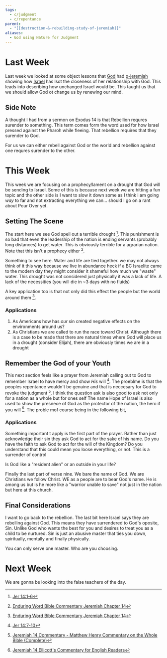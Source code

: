 ```yaml
---
tags:
  - c/judgment
  - c/repentance
parent:
  - "[[destruction-&-rebuilding-study-of-jeremiah]]"
aliases:
  - God using Nature for Judgment
---
```

[^guzik]: [Study Guide for Jeremiah 14 by David Guzik](https://www.blueletterbible.org/comm/guzik_david/study-guide/jeremiah/jeremiah-14.cfm)
[^garner-howes]: [Jeremiah 14 - Garner-Howes Baptist Commentary - Bible Commentaries - StudyLight.org](https://www.studylight.org/commentaries/eng/ghb/jeremiah-14.html)
[^matthew-poole]: [Jeremiah 14 Matthew Poole's Commentary](https://biblehub.com/commentaries/poole/jeremiah/14.htm)
[^ellicott]: [Jeremiah 14 Ellicott's Commentary for English Readers](https://biblehub.com/commentaries/ellicott/jeremiah/14.htm)
[^john-gill]: [Jeremiah 14 Commentary - John Gill's Exposition of the Bible](https://www.biblestudytools.com/commentaries/gills-exposition-of-the-bible/jeremiah-14/)
[^matthew-henry]: [Jeremiah 14 Commentary - Matthew Henry Commentary on the Whole Bible (Complete)](https://www.biblestudytools.com/commentaries/matthew-henry-complete/jeremiah/14.html)
[^enduring-word]: [Enduring Word Bible Commentary Jeremiah Chapter 14](https://enduringword.com/bible-commentary/jeremiah-14/)
# Last Week

Last week we looked at some object lessons that [God](God.md) had [p-jeremiah](../p-jeremiah.md) showing how [Israel](../p-nation-of-israel.md) has lsot the closeness of her relationship with God. This leads into describing how unchanged Israel would be. This taught us that we should allow God ot change us by renewing our mind.

## Side Note
A thought I had from a sermon on Exodus 14 is that Rebellion requres surender to something. This term comes form the word used for how Israel pressed against the Pharoh while fleeing. That rebellion requires that they surender to God.

For us we can either rebell against God or the world and rebellion against one requres surender to the other.

# This Week
[^m1]: [Jer 14:1-6](Jer%2014.md)
[^m2]: [Jer 14:7-10](Jer%2014.md)

This week we are focusing on a prophecy/lament on a drought that God will be sending to Israel. Some of this is because next week we are hitting a fun topic and the other side is I want to slow it down some as I think i am going *way* to far and not extracting everything we can... should I go on a rant about Pour Over yet.

## Setting The Scene
The start here we see God spell out a terrible drought [^m1]. This punishment is so bad that even the leadership of the nation is ending servants (probably long distances) to get water. This is obviously terrible for a agrarian nation. Note that this isn't a prophecy either [^enduring-word].

Something to see here. Water and life are tied together. we may not always think of it this way because we live in abundance heck if a BC Israelite came to the modern day they might consider it shameful how much we "waste" water. This drought was not considered just physically  it was a lack of life. A lack of the necessities (you will die in ~3 days with no fluids)

A key application too is that not only did this effect the people but the world around them [^enduring-word].

### Applications
1. As Americans how has *our* sin created negative effects on the environments around us?
2. As Christians we are called to run the race toward Christ. Although there is a case to be made that there are natural times where God will place us in a drought (consider Elijah), there are obviously times we are in a drought

## Remember the God of your Youth
This next section feels like a prayer from Jeremiah calling out to God to remember Israel to have mercy and show *His* will [^m2]. The proeblme is that the peoples repentance wouldn't be genuine and that is neccesary for God to revoke the judgment [^matthew-henry]. I think the question ask is also good to ask not only for a nation as a whole but for ones self
The name Hope of Israel is also used to show the presnece of God as the protector of the nation, the hero if you will [^ellicott]. The proble mof course being in the following bit, 
### Applications
Something important t apply is the first part of the prayer. Rather than just acknowledge their sin they ask God to act for the sake of his name. Do you have the faith to ask God to act for the will of the Kingdom? Do you understand that this could mean you loose everything, or not. This is a surrender of control

Is God like a "resident alien" or an outside in your life?

Finally the last part of verse nine. We bare the name of God. We are Christians we follow Christ. WE as a people are to bear God's name. He is among us but is he more like a "warrior  unable to save" not just in the nation but here at this church.

## Final Considerations
I want to go back to the rebellion. The last bit here Israel says they are rebelling against God. This means they have surrendered to God's oposite, Sin. Unlike God who wants the best for you and desires to treat you as a child to be nurtured. Sin is just an abusive master that ties you down, spiritually, mentally and finally physically.

You can only serve one master. Who are you choosing.


# Next Week
We are gonna be looking into the false teachers of the day.